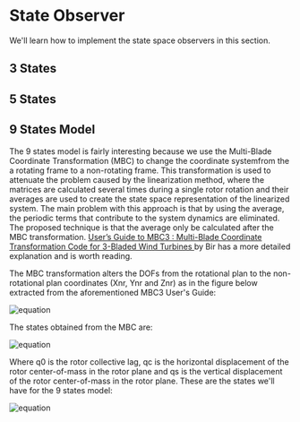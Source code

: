 # State Observer

We'll learn how to implement the state space observers in this section.

## 3 States

## 5 States


## 9 States Model

The 9 states model is fairly interesting because we use the Multi-Blade Coordinate Transformation (MBC) to change the coordinate systemfrom the a rotating frame to a non-rotating frame.
This transformation is used to attenuate the problem caused by the linearization method, where the matrices are calculated several times during a single rotor rotation and their averages are used to create the state space representation of the linearized system. The main problem with this approach is that by using the average, the periodic terms that contribute to the system dynamics are eliminated. The proposed technique is that the average only be calculated after the MBC transformation. [User’s Guide to MBC3 : Multi-Blade Coordinate Transformation Code for 3-Bladed Wind Turbines ](https://www.nrel.gov/docs/fy10osti/44327.pdf) by Bir has a more detailed explanation and is worth reading.

The MBC transformation alters the DOFs from the rotational plan to the non-rotational plan coordinates (Xnr, Ynr and Znr) as in the figure below extracted from the aforementioned MBC3 User's Guide:

![equation](https://raw.githubusercontent.com/borgestassio/Wind-Turbine-Control/master/State%20Space%20Feedback/images/mbc.PNG "mbc3")

The states obtained from the MBC are:


![equation](https://raw.githubusercontent.com/borgestassio/Wind-Turbine-Control/master/State%20Space%20Feedback/images/mbc_states.PNG "mbc3 states")

Where q0 is the rotor collective lag, qc is the horizontal displacement of the rotor center-of-mass in the rotor plane and qs is the vertical displacement of the rotor center-of-mass in the rotor plane.
These are the states we'll have for the 9 states model:

![equation](https://raw.githubusercontent.com/borgestassio/Wind-Turbine-Control/master/State%20Space%20Feedback/images/9states.PNG "mbc 9 states")

